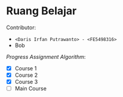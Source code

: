 # Ruang Belajar

Contributor:

- `<Daris Irfan Putrawanto> - <FE5498316>`
- Bob

_Progress Assignment Algorithm_:
- [X] Course 1
- [X] Course 2
- [X] Course 3
- [ ] Main Course
